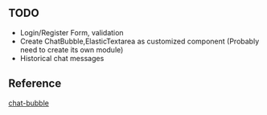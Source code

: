 ## TODO

- Login/Register Form, validation
- Create ChatBubble,ElasticTextarea as customized component (Probably need to create its own module)
- Historical chat messages

## Reference

[chat-bubble](https://github.com/smukov/AvI/wiki/Ionic-Chat-Bubble)

